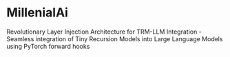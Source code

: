 # MillenialAi
Revolutionary Layer Injection Architecture for TRM-LLM Integration - Seamless integration of Tiny Recursion Models into Large Language Models using PyTorch forward hooks

